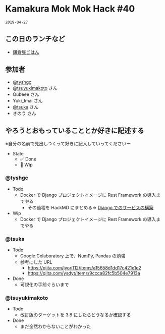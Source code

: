 # Kamakura Mok Mok Hack #40

`2019-04-27`

## この日のランチなど

- [鎌倉昼ごはん](https://tabelog.com/kanagawa/A1404/A140402/14052817/)

## 参加者

- [@tyshgc](http://twitter.com/tyshgc)
- [@tsuyukimakoto](https://twitter.com/everes) さん
- Qubeee さん
- Yuki_Imai さん
- [@tsuka](https://twitter.com/tsuka) さん
- きのう さん

## やろうとおもっていることとか好きに記述する

※自分の名前で見出しつくって好きに記入していってくださいー

- State
  - ✅ Done
  - 🚧 Wip

### @tyshgc

- Todo
  - Docker で Django プロジェクトイメージに Rest Framework の導入までやる
    - その過程を HackMD にまとめる=> [Django でのサービスの構築](https://hackmd.io/s/Sk4z7_DIV)
- Wip
  - Docker で Django プロジェクトイメージに Rest Framework の導入までやる

### @tsuka

- Todo
  - Google Colaboratory 上で、NumPy, Pandas の勉強
  - 参考にした URL
    - https://qiita.com/jyori112/items/a15658d1dd17c421e1e2
    - https://qiita.com/ysdyt/items/9ccca82fc5b504e7913a
- Done
  - 可視化の手前ぐらいまで

### @tsuyukimakoto

- Todo
  - 改訂版のターゲットを 3.8 にしたらどうなるか確認する
- Done
  - まだ全然わからないことがわかった
